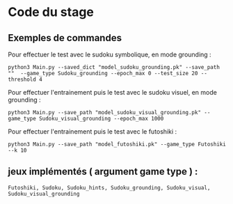 # Code du stage

## Exemples de commandes
Pour effectuer le test avec le sudoku symbolique, en mode grounding : 

```
python3 Main.py --saved_dict "model_sudoku_grounding.pk" --save_path ""  --game_type Sudoku_grounding --epoch_max 0 --test_size 20 --threshold 4
```

Pour effectuer l'entrainement puis le test avec le sudoku visuel, en mode grounding :
``` 
python3 Main.py --save_path "model_sudoku_visual_grounding.pk" --game_type Sudoku_visual_grounding --epoch_max 1000
```

Pour effectuer l'entrainement puis le test avec le futoshiki :
``` 
python3 Main.py --save_path "model_futoshiki.pk" --game_type Futoshiki --k 10
```

## jeux implémentés ( argument game type ) :

```
Futoshiki, Sudoku, Sudoku_hints, Sudoku_grounding, Sudoku_visual, Sudoku_visual_grounding
```
